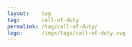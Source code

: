 ```yaml
---
layout:    tag
tag:       call-of-duty
permalink: /tag/call-of-duty/
logo:      /imgs/tags/call-of-duty.svg
---
```

